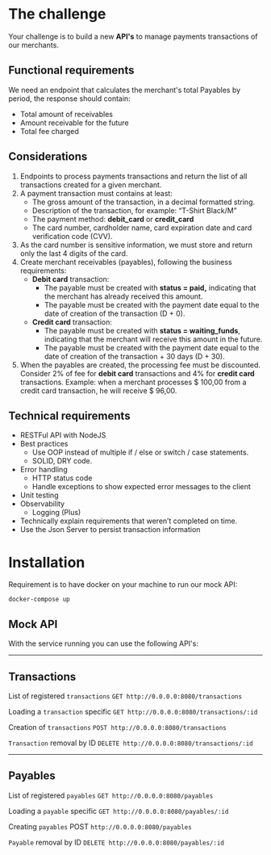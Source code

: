 # The challenge
Your challenge is to build a new **API's** to manage payments transactions of our merchants. 

## Functional requirements
We need an endpoint that calculates the merchant's total Payables by period, the response should contain:
- Total amount of receivables
- Amount receivable for the future
- Total fee charged

## Considerations
1. Endpoints to process payments transactions and return the list of all transactions created for a given merchant. 
2. A payment transaction must contains at least:
    * The gross amount of the transaction, in a decimal formatted string.
    * Description of the transaction, for example: “T-Shirt Black/M”
    * The payment method: **debit_card** or **credit_card**
    * The card number, cardholder name, card expiration date and card verification code (CVV).
3. As the card number is sensitive information, we must store and return only the last 4 digits of the card.
4. Create merchant receivables (payables), following the business requirements:
    * **Debit card** transaction:
      * The payable must be created with **status = paid,** indicating that the merchant has already received this amount.
      * The payable must be created with the payment date equal to the date of creation of the transaction (D + 0).
    * **Credit card** transaction:
      * The payable must be created with **status = waiting_funds**, indicating that the merchant will receive this amount in the future.
      * The payable must be created with the payment date equal to the date of creation of the transaction + 30 days (D + 30).
5. When the payables are created, the processing fee must be discounted. Consider 2% of fee for **debit card** transactions and 4% for **credit card** transactions. Example: when a merchant processes $ 100,00 from a credit card transaction, he will receive $ 96,00. 

## Technical requirements
  * RESTFul API with NodeJS
  * Best practices
    * Use OOP instead of multiple if / else or switch / case statements.
    * SOLID, DRY code.
  * Error handling
    * HTTP status code
    * Handle exceptions to show expected error messages to the client
  * Unit testing
  * Observability
    * Logging (Plus)
  * Technically explain requirements that weren’t completed on time.
  * Use the Json Server to persist transaction information

# Installation
Requirement is to have docker on your machine to run our mock API:

```
docker-compose up
```

## Mock API
With the service running you can use the following API's:

---

## Transactions
List of registered `transactions` `GET http://0.0.0.0:8080/transactions`

Loading a `transaction` specific `GET http://0.0.0.0:8080/transactions/:id`

Creation of `transactions` `POST http://0.0.0.0:8080/transactions`

`Transaction` removal by ID `DELETE http://0.0.0.0:8080/transactions/:id`

---

## Payables
List of registered `payables` `GET http://0.0.0.0:8080/payables`

Loading a `payable` specific `GET http://0.0.0.0:8080/payables/:id`

Creating `payables` POST `http://0.0.0.0:8080/payables`

`Payable` removal by ID `DELETE http://0.0.0.0:8080/payables/:id`
